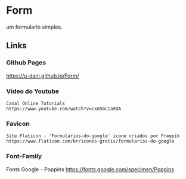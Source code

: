 # Form
 um formulario simples.

## Links
### Github Pages
 https://u-dani.github.io/Form/

### Vídeo do Youtube
    Canal Online Tutorials
    https://www.youtube.com/watch?v=cxm5bCCa9OA

### Favicon
    Site Flaticon - 'Formularios-do-google' ícone criados por Freepik
    https://www.flaticon.com/br/icones-gratis/formularios-do-google

### Font-Family
   Fonts Google - Poppins
   https://fonts.google.com/specimen/Poppins
